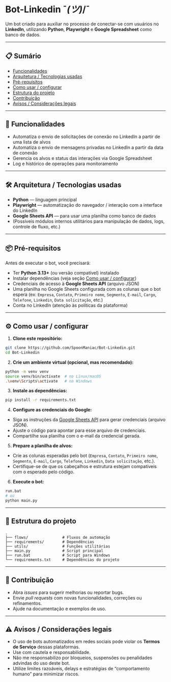 # Bot-Linkedin ¯_(ツ)_/¯

Um bot criado para auxiliar no processo de conectar-se com usuários no **LinkedIn**, utilizando **Python**, **Playwright** e **Google Spreadsheet** como banco de dados.

---

## 📋 Sumário

* [Funcionalidades](#funcionalidades)
* [Arquitetura / Tecnologias usadas](#arquitetura---tecnologias-usadas)
* [Pré-requisitos](#pré-requisitos)
* [Como usar / configurar](#como-usar---configurar)
* [Estrutura do projeto](#estrutura-do-projeto)
* [Contribuição](#contribuição)
* [Avisos / Considerações legais](#avisos--consideracoes-legais)

---

## 🚀 Funcionalidades

* Automatiza o envio de solicitações de conexão no LinkedIn a partir de uma lista de alvos
* Automatiza o envio de mensagens privadas no LinkedIn a partir da data de conexão
* Gerencia os alvos e status das interações via Google Spreadsheet
* Log e histórico de operações para monitoramento

---

## 🛠 Arquitetura / Tecnologias usadas

* **Python** — linguagem principal
* **Playwright** — automatização do navegador / interação com a interface do LinkedIn
* **Google Sheets API** — para usar uma planilha como banco de dados
* (Possíveis módulos internos utilitários para manipulação de dados, logs, controle de fluxo, etc.)

---

## 📦 Pré-requisitos

Antes de executar o bot, você precisará:

* Ter **Python 3.13+** (ou versão compatível) instalado
* Instalar dependências (veja seção [Como usar / configurar](#como-usar---configurar))
* Credenciais de acesso à **Google Sheets API** (arquivo JSON)
* Uma planilha no Google Sheets configurada com as colunas que o bot espera (ex: `Empresa`, `Contato`, `Primeiro nome`, `Segmento`, `E-mail`, `Cargo`, `Telefone`, `Linkedin`, `Data solicitação`, etc.)
* Conta no LinkedIn (atenção às políticas da plataforma)

---

## ⚙️ Como usar / configurar

1. **Clone este repositório:**

```bash
git clone https://github.com/SpoonManiac/Bot-Linkedin.git
cd Bot-Linkedin
```

2. **Crie um ambiente virtual (opcional, mas recomendado):**

```bash
python -m venv venv
source venv/bin/activate  # no Linux/macOS
.\venv\Scripts\activate   # no Windows
```

3. **Instale as dependências:**

```bash
pip install -r requirements.txt
```

4. **Configure as credenciais do Google:**

* Siga as instruções da [Google Sheets API](https://developers.google.com/sheets/api/quickstart/python) para gerar credenciais (arquivo JSON).
* Ajuste o código para apontar para esse arquivo de credenciais.
* Compartilhe sua planilha com o e-mail da credencial gerada.

5. **Prepare a planilha de alvos:**

* Crie as colunas esperadas pelo bot (`Empresa`, `Contato`, `Primeiro nome`, `Segmento`, `E-mail`, `Cargo`, `Telefone`, `Linkedin`, `Data solicitação`, etc.).
* Certifique-se de que os cabeçalhos e estrutura estejam compatíveis com o esperado pelo código.

6. **Execute o bot:**

```bash
run.bat
# ou
python main.py
```

---

## 📂 Estrutura do projeto

```
.
├── flows/               # Fluxos de automação
├── requirements/        # Dependências
├── utils/               # Funções utilitárias
├── main.py              # Script principal
├── run.bat              # Script para Windows
└── requirements.txt     # Dependências do projeto
```

---

## 🤝 Contribuição

* Abra *issues* para sugerir melhorias ou reportar bugs.
* Envie *pull requests* com novas funcionalidades, correções ou refinamentos.
* Ajude na documentação e exemplos de uso.

---

## ⚠️ Avisos / Considerações legais

* O uso de bots automatizados em redes sociais pode violar os **Termos de Serviço** dessas plataformas.
* Use com cautela e responsabilidade.
* Não me responsabilizo por bloqueios, suspensões ou penalidades advindas do uso deste bot.
* Utilize limites razoáveis, delays e estratégias de “comportamento humano” para minimizar riscos.
